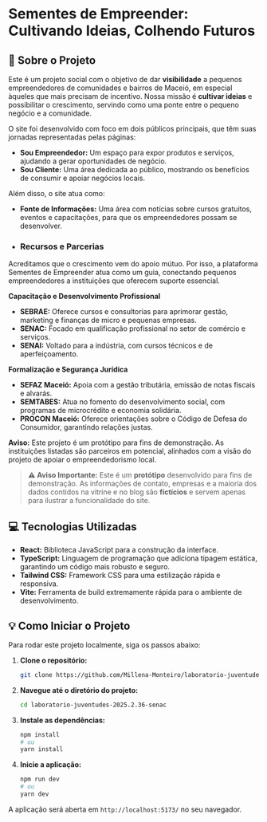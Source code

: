 # Sementes de Empreender: Cultivando Ideias, Colhendo Futuros

## 🌱 Sobre o Projeto
Este é um projeto social com o objetivo de dar **visibilidade** a pequenos empreendedores de comunidades e bairros de Maceió, em especial àqueles que mais precisam de incentivo. Nossa missão é **cultivar ideias** e possibilitar o crescimento, servindo como uma ponte entre o pequeno negócio e a comunidade.

O site foi desenvolvido com foco em dois públicos principais, que têm suas jornadas representadas pelas páginas:
-   **Sou Empreendedor:** Um espaço para expor produtos e serviços, ajudando a gerar oportunidades de negócio.
-   **Sou Cliente:** Uma área dedicada ao público, mostrando os benefícios de consumir e apoiar negócios locais.

Além disso, o site atua como:
-   **Fonte de Informações:** Uma área com notícias sobre cursos gratuitos, eventos e capacitações, para que os empreendedores possam se desenvolver.

-   ### Recursos e Parcerias

Acreditamos que o crescimento vem do apoio mútuo. Por isso, a plataforma Sementes de Empreender atua como um guia, conectando pequenos empreendedores a instituições que oferecem suporte essencial.

**Capacitação e Desenvolvimento Profissional**
* **SEBRAE:** Oferece cursos e consultorias para aprimorar gestão, marketing e finanças de micro e pequenas empresas.
* **SENAC:** Focado em qualificação profissional no setor de comércio e serviços.
* **SENAI:** Voltado para a indústria, com cursos técnicos e de aperfeiçoamento.

**Formalização e Segurança Jurídica**
* **SEFAZ Maceió:** Apoia com a gestão tributária, emissão de notas fiscais e alvarás.
* **SEMTABES:** Atua no fomento do desenvolvimento social, com programas de microcrédito e economia solidária.
* **PROCON Maceió:** Oferece orientações sobre o Código de Defesa do Consumidor, garantindo relações justas.

**Aviso:** Este projeto é um protótipo para fins de demonstração. As instituições listadas são parceiros em potencial, alinhados com a visão do projeto de apoiar o empreendedorismo local.
> **⚠️ Aviso Importante:** Este é um **protótipo** desenvolvido para fins de demonstração. As informações de contato, empresas e a maioria dos dados contidos na vitrine e no blog são **fictícios** e servem apenas para ilustrar a funcionalidade do site.

## 💻 Tecnologias Utilizadas
-   **React:** Biblioteca JavaScript para a construção da interface.
-   **TypeScript:** Linguagem de programação que adiciona tipagem estática, garantindo um código mais robusto e seguro.
-   **Tailwind CSS:** Framework CSS para uma estilização rápida e responsiva.
-   **Vite:** Ferramenta de build extremamente rápida para o ambiente de desenvolvimento.

## 💡 Como Iniciar o Projeto
Para rodar este projeto localmente, siga os passos abaixo:

1.  **Clone o repositório:**
    ```bash
    git clone https://github.com/Millena-Monteiro/laboratorio-juventudes-2025.2.36-senac.git
    ```
2.  **Navegue até o diretório do projeto:**
    ```bash
    cd laboratorio-juventudes-2025.2.36-senac
    ```
3.  **Instale as dependências:**
    ```bash
    npm install
    # ou
    yarn install
    ```
4.  **Inicie a aplicação:**
    ```bash
    npm run dev
    # ou
    yarn dev
    ```

A aplicação será aberta em `http://localhost:5173/` no seu navegador.